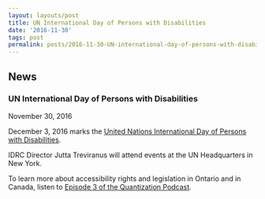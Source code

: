 ```yaml
---
layout: layouts/post
title: UN International Day of Persons with Disabilities
date: '2016-11-30'
tags: post
permalink: posts/2016-11-30-UN-international-day-of-persons-with-disabilities.html
---
```

<article class="floe-content floe-news-item">
                <h2> News </h2>
                <h3>UN International Day of Persons with Disabilities</h3>
                <time class="floe-date" datetime="2016-11-30">November 30, 2016</time>
                <p>
                    December 3, 2016 marks the <a href="http://www.un.org/en/events/disabilitiesday/">United Nations International Day of Persons with Disabilities</a>.
                </p>
                <p>
                    IDRC Director Jutta Treviranus will attend events at the UN Headquarters in New York.
                </p>
                <p>
                    To learn more about accessibility rights and legislation in Ontario and in Canada, listen to <a href="http://quantization.ca/podcast/episode-three-aoda/">Episode 3 of the Quantization Podcast</a>.
                </p>
            </article>
